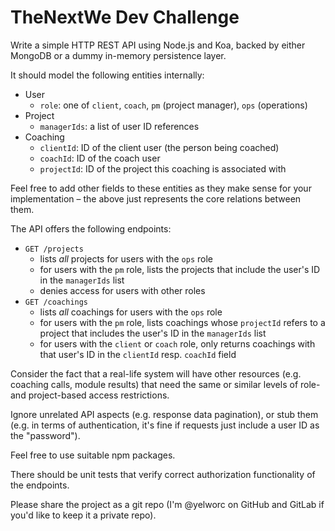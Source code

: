 # TheNextWe Dev Challenge

Write a simple HTTP REST API using Node.js and Koa, backed by either MongoDB or a dummy in-memory persistence layer.

It should model the following entities internally:

* User
  * `role`: one of `client`, `coach`, `pm` (project manager), `ops` (operations)
* Project
  * `managerIds`: a list of user ID references
* Coaching
  * `clientId`: ID of the client user (the person being coached)
  * `coachId`: ID of the coach user
  * `projectId`: ID of the project this coaching is associated with

Feel free to add other fields to these entities as they make sense for your implementation – the above just represents the core relations between them.

The API offers the following endpoints:

* `GET /projects`
  * lists _all_ projects for users with the `ops` role
  * for users with the `pm` role, lists the projects that include the user's ID in the `managerIds` list
  * denies access for users with other roles
* `GET /coachings`
  * lists _all_ coachings for users with the `ops` role
  * for users with the `pm` role, lists coachings whose `projectId` refers to a project that includes the user's ID in the `managerIds` list
  * for users with the `client` or `coach` role, only returns coachings with that user's ID in the `clientId` resp. `coachId` field

Consider the fact that a real-life system will have other resources (e.g. coaching calls, module results) that need the same or similar levels of role- and project-based access restrictions.

Ignore unrelated API aspects (e.g. response data pagination), or stub them (e.g. in terms of authentication, it's fine if requests just include a user ID as the "password").

Feel free to use suitable npm packages.

There should be unit tests that verify correct authorization functionality of the endpoints.

Please share the project as a git repo (I'm @yelworc on GitHub and GitLab if you'd like to keep it a private repo).
